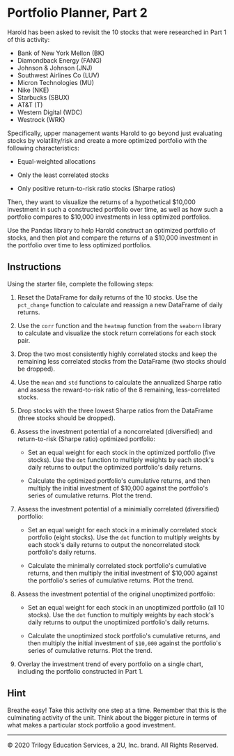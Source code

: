 # Portfolio Planner, Part 2

Harold has been asked to revisit the 10 stocks that were researched in Part 1 of this activity: 

* Bank of New York Mellon (BK)
* Diamondback Energy (FANG)
* Johnson & Johnson (JNJ)
* Southwest Airlines Co (LUV)
* Micron Technologies (MU)
* Nike (NKE)
* Starbucks (SBUX)
* AT&T (T)
* Western Digital (WDC)
* Westrock (WRK)

Specifically, upper management wants Harold to go beyond just evaluating stocks by volatility/risk and create a more optimized portfolio with the following characteristics:

* Equal-weighted allocations

* Only the least correlated stocks

* Only positive return-to-risk ratio stocks (Sharpe ratios)

Then, they want to visualize the returns of a hypothetical $10,000 investment in such a constructed portfolio over time, as well as how such a portfolio compares to $10,000 investments in less optimized portfolios.

Use the Pandas library to help Harold construct an optimized portfolio of stocks, and then plot and compare the returns of a $10,000 investment in the portfolio over time to less optimized portfolios.

## Instructions

Using the starter file, complete the following steps:

1. Reset the DataFrame for daily returns of the 10 stocks. Use the `pct_change` function to calculate and reassign a new DataFrame of daily returns.

2. Use the `corr` function and the `heatmap` function from the `seaborn` library to calculate and visualize the stock return correlations for each stock pair.

3. Drop the two most consistently highly correlated stocks and keep the remaining less correlated stocks from the DataFrame (two stocks should be dropped).

4. Use the `mean` and `std` functions to calculate the annualized Sharpe ratio and assess the reward-to-risk ratio of the 8 remaining, less-correlated stocks.

5. Drop stocks with the three lowest Sharpe ratios from the DataFrame (three stocks should be dropped).

6. Assess the investment potential of a noncorrelated (diversified) and return-to-risk (Sharpe ratio) optimized portfolio:

    * Set an equal weight for each stock in the optimized portfolio (five stocks). Use the `dot` function to multiply weights by each stock's daily returns to output the optimized portfolio's daily returns.

    * Calculate the optimized portfolio's cumulative returns, and then multiply the initial investment of $10,000 against the portfolio's series of cumulative returns. Plot the trend.

7. Assess the investment potential of a minimially correlated (diversified) portfolio:

    * Set an equal weight for each stock in a minimally correlated stock portfolio (eight stocks). Use the `dot` function to multiply weights by each stock's daily returns to output the noncorrelated stock portfolio's daily returns.

    * Calculate the minimally correlated stock portfolio's cumulative returns, and then multiply the initial investment of $10,000 against the portfolio's series of cumulative returns. Plot the trend.

8. Assess the investment potential of the original unoptimized portfolio:

    * Set an equal weight for each stock in an unoptimized portfolio (all 10 stocks). Use the `dot` function to multiply weights by each stock's daily returns to output the unoptimized portfolio's daily returns.

    * Calculate the unoptimized stock portfolio's cumulative returns, and then multiply the initial investment of `$10,000` against the portfolio's series of cumulative returns. Plot the trend.

9. Overlay the investment trend of every portfolio on a single chart, including the portfolio constructed in Part 1.

## Hint

Breathe easy! Take this activity one step at a time. Remember that this is the culminating activity of the unit. Think about the bigger picture in terms of what makes a particular stock portfolio a good investment.

---

© 2020 Trilogy Education Services, a 2U, Inc. brand. All Rights Reserved.
